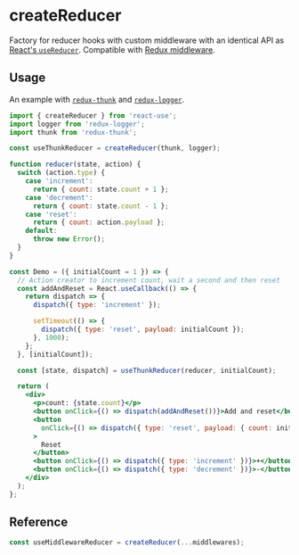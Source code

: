 # createReducer

Factory for reducer hooks with custom middleware with an identical API as [React's `useReducer`](https://reactjs.org/docs/hooks-reference.html#usereducer). Compatible with [Redux middleware](https://redux.js.org/advanced/middleware).

## Usage

An example with [`redux-thunk`](https://github.com/reduxjs/redux-thunk) and [`redux-logger`](https://github.com/LogRocket/redux-logger).

```jsx
import { createReducer } from 'react-use';
import logger from 'redux-logger';
import thunk from 'redux-thunk';

const useThunkReducer = createReducer(thunk, logger);

function reducer(state, action) {
  switch (action.type) {
    case 'increment':
      return { count: state.count + 1 };
    case 'decrement':
      return { count: state.count - 1 };
    case 'reset':
      return { count: action.payload };
    default:
      throw new Error();
  }
}

const Demo = ({ initialCount = 1 }) => {
  // Action creator to increment count, wait a second and then reset
  const addAndReset = React.useCallback(() => {
    return dispatch => {
      dispatch({ type: 'increment' });

      setTimeout(() => {
        dispatch({ type: 'reset', payload: initialCount });
      }, 1000);
    };
  }, [initialCount]);

  const [state, dispatch] = useThunkReducer(reducer, initialCount);

  return (
    <div>
      <p>count: {state.count}</p>
      <button onClick={() => dispatch(addAndReset())}>Add and reset</button>
      <button
        onClick={() => dispatch({ type: 'reset', payload: { count: initialCount }})}
      >
        Reset
      </button>
      <button onClick={() => dispatch({ type: 'increment' })}>+</button>
      <button onClick={() => dispatch({ type: 'decrement' })}>-</button>
    </div>
  );
};
```

## Reference

```js
const useMiddlewareReducer = createReducer(...middlewares);
```
